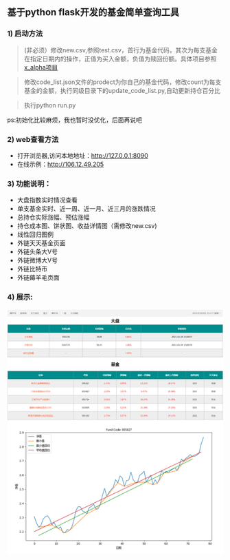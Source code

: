 ## 基于python flask开发的基金简单查询工具

### 1) 启动方法
>(非必须）修改new.csv,参照test.csv，首行为基金代码，其次为每支基金在指定日期内的操作，正值为买入金额，负值为赎回份额。具体项目参照[x_alpha项目](https://github.com/refraction-ray/xalpha)

>修改code_list.json文件的prodect为你自己的基金代码，修改count为每支基金的金额，执行同级目录下的update_code_list.py,自动更新持仓百分比

>执行python run.py

ps:初始化比较麻烦，我也暂时没优化，后面再说吧
### 2) web查看方法
* 打开浏览器,访问本地地址：http://127.0.0.1:8090
* 在线示例：http://106.12.49.205

### 3) 功能说明：

* 大盘指数实时情况查看
* 单支基金实时、近一周、近一月、近三月的涨跌情况
* 总持仓实际涨幅、预估涨幅
* 持仓成本图、饼状图、收益详情图（需修改new.csv)
* 线性回归图例
* 外链天天基金页面
* 外链头条大V号
* 外链微博大V号
* 外链比特币
* 外链薅羊毛页面

### 4) 展示:
![image](https://github.com/guodongggg/flask/blob/main/static/web.png)
![image](https://github.com/guodongggg/flask/blob/main/static/xxhg.png)
